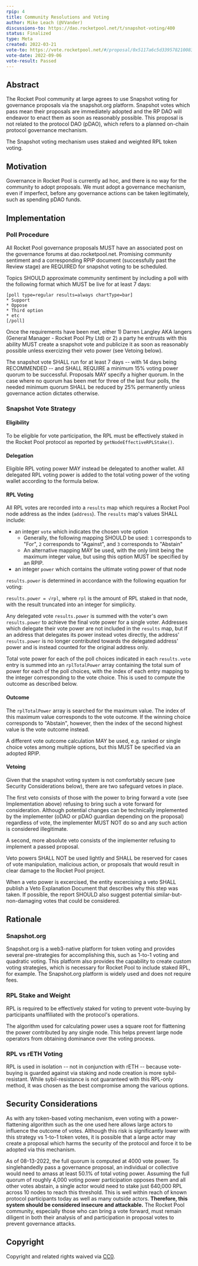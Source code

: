 ```yaml
---
rpip: 4
title: Community Resolutions and Voting
author: Mike Leach (@VVander)
discussions-to: https://dao.rocketpool.net/t/snapshot-voting/400
status: Finalized
type: Meta
created: 2022-03-21
vote-to: https://vote.rocketpool.net/#/proposal/0x5117a6c5d33957821008338e7e628e5cf00c46602530c1545864eabf9fe1ec20
vote-date: 2022-09-06
vote-result: Passed
---
```


## Abstract
The Rocket Pool community at large agrees to use Snapshot voting for governance proposals via the snapshot.org platform. Snapshot votes which pass mean their proposals are immediately adopted and the RP DAO will endeavor to enact them as soon as reasonably possible. This proposal is not related to the protocol DAO (pDAO), which refers to a planned on-chain protocol governance mechanism.

The Snapshot voting mechanism uses staked and weighted RPL token voting.

## Motivation
Governance in Rocket Pool is currently ad hoc, and there is no way for the community to adopt proposals. We must adopt a governance mechanism, even if imperfect, before any governance actions can be taken legitimately, such as spending pDAO funds.

## Implementation
  
### Poll Procedure
  
All Rocket Pool governance proposals MUST have an associated post on the governance forums at dao.rocketpool.net.
Promising community sentiment and a corresponding RPIP document (successfully past the Review stage) are REQUIRED for snapshot voting to be scheduled.

Topics SHOULD approximate community sentiment by including a poll with the following format which MUST be live for at least 7 days:

```
[poll type=regular results=always chartType=bar]
* Support
* Oppose
* Third option
* etc
[/poll]
```

Once the requirements have been met, either 1) Darren Langley AKA langers (General Manager - Rocket Pool Pty Ltd) or 2) a party he entrusts with this ability MUST create a snapshot vote and publicize it as soon as reasonably possible unless exercizing their veto power (see Vetoing below). 

The snapshot vote SHALL run for at least 7 days -- with 14 days being RECOMMENDED -- and SHALL REQUIRE a minimum 15% voting power quorum to be successful. Proposals MAY specify a higher quorum. In the case where no quorum has been met for three of the last four polls, the needed minimum quorum SHALL be reduced by 25% permanently unless governance action dictates otherwise.

### Snapshot Vote Strategy

#### Eligibility

To be eligible for vote participation, the RPL must be effectively staked in the Rocket Pool protocol as reported by `getNodeEffectiveRPLStake()`.

#### Delegation

Eligible RPL voting power MAY instead be delegated to another wallet. All delegated RPL voting power is added to the total voting power of the voting wallet according to the formula below.

#### RPL Voting 

All RPL votes are recorded into a `results` map which requires a Rocket Pool node address as the index (`address`). The `results` map's values SHALL include:
- an integer `vote` which indicates the chosen vote option
    + Generally, the following mapping SHOULD be used: `1` corresponds to "For", `2` corresponds to "Against", and `3` corresponds to "Abstain"
    + An alternative mapping MAY be used, with the only limit being the maximum integer value, but using this option MUST be specified by an RPIP.
- an integer `power` which contains the ultimate voting power of that node

`results.power` is determined in accordance with the following equation for voting: 

`results.power = √rpl`, where `rpl` is the amount of RPL staked in that node, with the result truncated into an integer for simplicity.

Any delegated vote `results.power` is summed with the voter's own `results.power` to achieve the final vote power for a single voter. Addresses which delegate their vote power are not included in the `results` map, but if an address that delegates its power instead votes directly, the address' `results.power` is no longer contributed towards the delegated address' power and is instead counted for the original address only.

Total vote power for each of the poll choices indicated in each `results.vote` entry is summed into an `rplTotalPower` array containing the total sum of power for each of the poll choices, with the index of each entry mapping to the integer corresponding to the vote choice. This is used to compute the outcome as described below.

#### Outcome

The `rplTotalPower` array is searched for the maximum value. The index of this maximum value corresponds to the vote outcome. If the winning choice corresponds to "Abstain", however, then the index of the second highest value is the vote outcome instead.

A different vote outcome calculation MAY be used, e.g. ranked or single choice votes among multiple options, but this MUST be specified via an adopted RPIP.

#### Vetoing
Given that the snapshot voting system is not comfortably secure (see Security Considerations below), there are two safeguard vetoes in place.

The first veto consists of those with the power to bring forward a vote (see Implementation above) refusing to bring such a vote forward for consideration. Although potential changes can be technically implemented by the implementer (oDAO or  pDAO guardian depending on the proposal) regardless of vote, the implementer MUST NOT do so and any such action is considered illegitimate.

A second, more absolute veto consists of the implementer refusing to implement a passed proposal.

Veto powers SHALL NOT be used lightly and SHALL be reserved for cases of vote manipulation, malicious action, or proposals that would result in clear damage to the Rocket Pool project.

When a veto power is excercised, the entity excercising a veto SHALL publish a Veto Explanation Document that describes why this step was taken. If possible, the report SHOULD also suggest potential similar-but-non-damaging votes that could be considered.

## Rationale

### Snapshot.org

Snapshot.org is a web3-native platform for token voting and provides several pre-strategies for accomplishing this, such as 1-to-1 voting and quadratic voting. This platform also provides the capability to create custom voting strategies, which is necessary for Rocket Pool to include staked RPL, for example. The Snapshot.org platform is widely used and does not require fees.

### RPL Stake and Weight

RPL is required to be effectively staked for voting to prevent vote-buying by participants unaffiliated with the protocol's operations.

The algorithm used for calculating power uses a square root for flattening the power contributed by any single node. This helps prevent large node operators from obtaining dominance over the voting process.

### RPL vs rETH Voting

RPL is used in isolation -- not in conjunction with rETH -- because vote-buying is guarded against via staking and node creation is more sybil-resistant. While sybil-resistance is not guaranteed with this RPL-only method, it was chosen as the best compromise among the various options. 

## Security Considerations

As with any token-based voting mechanism, even voting with a power-flattening algorithm such as the one used here allows large actors to influence the outcome of votes. Although this risk is significantly lower with this strategy vs 1-to-1 token votes, it is possible that a large actor may create a proposal which harms the security of the protocol and force it to be adopted via this mechanism.

As of 08-13-2022, the full quorum is computed at 4000 vote power. To singlehandedly pass a governance proposal, an individual or collective would need to amass at least 50.1% of total voting power. Assuming the full quorum of roughly 4,000 voting power participation opposes them and all other votes abstain, a single actor would need to stake just 640,000 RPL across 10 nodes to reach this threshold. This is well within reach of known protocol participants today as well as many outside actors. **Therefore, this system should be considered insecure and attackable.** The Rocket Pool community, especially those who can bring a vote forward, must remain diligent in both their analysis of and participation in proposal votes to prevent governance attacks.

## Copyright
Copyright and related rights waived via [CC0](https://creativecommons.org/publicdomain/zero/1.0/).
